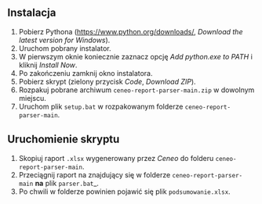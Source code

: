 ## Instalacja

1. Pobierz Pythona (https://www.python.org/downloads/, _Download the latest version for Windows_).
2. Uruchom pobrany instalator.
3. W pierwszym oknie koniecznie zaznacz opcję _Add python.exe to PATH_ i kliknij _Install Now_.
4. Po zakończeniu zamknij okno instalatora.
5. Pobierz skrypt (zielony przycisk _Code_, _Download ZIP_).
6. Rozpakuj pobrane archiwum `ceneo-report-parser-main.zip` w dowolnym miejscu.
7. Uruchom plik `setup.bat` w rozpakowanym folderze `ceneo-report-parser-main`.

## Uruchomienie skryptu

1. Skopiuj raport `.xlsx` wygenerowany przez _Ceneo_ do folderu `ceneo-report-parser-main`.
2. Przeciągnij raport na znajdujący się w folderze `ceneo-report-parser-main` **na** plik `parser.bat`_.
3. Po chwili w folderze powinien pojawić się plik `podsumowanie.xlsx`.